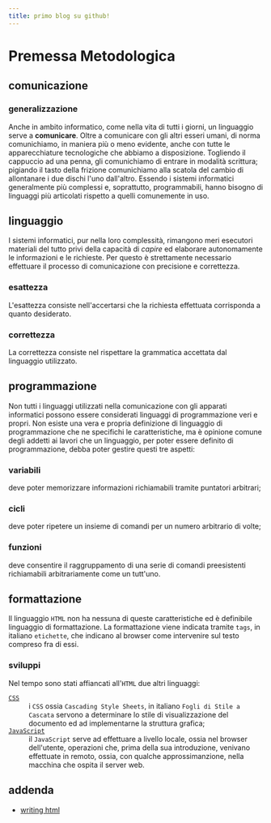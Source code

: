 ```yaml
---
title: primo blog su github!
---
```


# Premessa Metodologica

## comunicazione

### generalizzazione
Anche in ambito informatico, come nella vita di tutti i giorni, un linguaggio serve a <strong>comunicare</strong>. Oltre a comunicare con gli altri esseri umani, di norma comunichiamo, in maniera più o meno evidente, anche con tutte le apparecchiature tecnologiche che abbiamo a disposizione. Togliendo il cappuccio ad una penna, gli comunichiamo di entrare in modalità scrittura; pigiando il tasto della frizione comunichiamo alla scatola del cambio di allontanare i due dischi l'uno dall'altro.
Essendo i sistemi informatici generalmente più complessi e, soprattutto, programmabili, hanno bisogno di linguaggi più articolati rispetto a quelli comunemente in uso.

## linguaggio
I sistemi informatici, pur nella loro complessità, rimangono meri esecutori materiali del tutto privi della capacità di <em>capire</em> ed elaborare autonomamente le informazioni e le richieste. Per questo è strettamente necessario effettuare il processo di comunicazione con precisione e correttezza.

### esattezza
L'esattezza consiste nell'accertarsi che la richiesta effettuata corrisponda a quanto desiderato.

### correttezza
La correttezza consiste nel rispettare la grammatica accettata dal linguaggio utilizzato.

## programmazione
Non tutti i linguaggi utilizzati nella comunicazione con gli apparati informatici possono essere considerati linguaggi di programmazione veri e propri. Non esiste una vera e propria definizione di linguaggio di programmazione che ne specifichi le caratteristiche, ma è opinione comune degli addetti ai lavori che un linguaggio, per poter essere definito di programmazione, debba poter gestire questi tre aspetti:

### variabili
deve poter memorizzare informazioni richiamabili tramite puntatori arbitrari;

### cicli
deve poter ripetere un insieme di comandi per un numero arbitrario di volte;

### funzioni
deve consentire il raggruppamento di una serie di comandi preesistenti richiamabili arbitrariamente come un tutt'uno.

## formattazione
Il linguaggio <code>HTML</code> non ha nessuna di queste caratteristiche ed è definibile linguaggio di formattazione. La formattazione viene indicata tramite <code>tags</code>, in italiano <code>etichette</code>, che indicano al browser come intervenire sul testo compreso fra di essi.
  </p>
  <h3>sviluppi</h3>
  <p>Nel tempo sono stati affiancati all'<code>HTML</code> due altri linguaggi:</p>
    <dl>
      <dt><a href="https://www.w3schools.com/css/css_intro.asp" target="_blank"><code>CSS</code></a></dt>
      <dd>
        i <code>CSS</code> ossia <code>Cascading Style Sheets</code>, in italiano <code>Fogli di Stile a Cascata</code> servono a determinare lo stile di visualizzazione del documento ed ad implementarne la struttura grafica;
      </dd>
      <dt><a href="https://www.w3schools.com/js/default.asp" target="_blank"><code>JavaScript</code></a></dt>
      <dd>
        il <code>JavaScript</code> serve ad effettuare a livello locale, ossia nel browser dell'utente, operazioni che, prima della sua introduzione, venivano effettuate in remoto, ossia, con qualche approssimanzione, nella macchina che ospita il server web.
      </dd>
    </dl>
  <h2>addenda</h2>
    <ul>
      <li><a href="https://web.archive.org/web/20070812133549/http://zircon.mcli.dist.maricopa.edu/writinghtml_it/tut/index.html" target="_blank">writing html</a></li>
    </ul>
